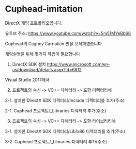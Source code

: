 # Cuphead-imitation
DirectX 게임 포트폴리오입니다.  

유투브 주소: https://www.youtube.com/watch?v=5m51MYeBb68  

Cuphead의 Cagney Carnation 씬을 모작하였습니다  


게임실행을 위해 몇가지 작업이 필요합니다  

1. DirectX SDK 설치
https://www.microsoft.com/en-us/download/details.aspx?id=6812  


Visual Studio 2017에서  

2. 프로젝트의 속성 -> VC++ 디렉터리 -> 포함 디렉터리에

  2-1. 설치한 DirectX SDK 디렉터리/Include 디렉터리를 추가(주소)  

  2-1. Cuphead 프로젝트/_Libraries 디렉터리 추가(주소)  


3. 프로젝트의 속성 -> VC++ 디렉터리 -> 포함 라이브러리에  

  3-1. 설치한 DirectX SDK 디렉터리/Lib/x86 디렉터리를 추가(주소)  

  3-2. Cuphead 프로젝트/_Libraries 디렉터리 추가(주소)

